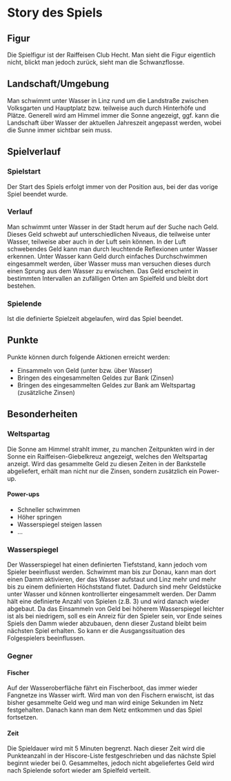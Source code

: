 # Story des Spiels

## Figur

Die Spielfigur ist der Raiffeisen Club Hecht.
Man sieht die Figur eigentlich nicht, blickt man jedoch zurück, sieht man die Schwanzflosse.

## Landschaft/Umgebung

Man schwimmt unter Wasser in Linz rund um die Landstraße zwischen Volksgarten und Hauptplatz bzw. teilweise auch durch Hinterhöfe und Plätze.
Generell wird am Himmel immer die Sonne angezeigt, ggf. kann die Landschaft über Wasser der aktuellen Jahreszeit angepasst werden, wobei die Sunne immer sichtbar sein muss.

## Spielverlauf

### Spielstart

Der Start des Spiels erfolgt immer von der Position aus, bei der das vorige Spiel beendet wurde.

### Verlauf

Man schwimmt unter Wasser in der Stadt herum auf der Suche nach Geld.
Dieses Geld schwebt auf unterschiedlichen Niveaus, die teilweise unter Wasser, teilweise aber auch in der Luft sein können.
In der Luft schwebendes Geld kann man durch leuchtende Reflexionen unter Wasser erkennen.
Unter Wasser kann Geld durch einfaches Durchschwimmen eingesammelt werden, über Wasser muss man versuchen dieses durch einen Sprung aus dem Wasser zu erwischen.
Das Geld erscheint in bestimmten Intervallen an zufälligen Orten am Spielfeld und bleibt dort bestehen.

### Spielende

Ist die definierte Spielzeit abgelaufen, wird das Spiel beendet.

## Punkte

Punkte können durch folgende Aktionen erreicht werden:
* Einsammeln von Geld (unter bzw. über Wasser)
* Bringen des eingesammelten Geldes zur Bank (Zinsen)
* Bringen des eingesammelten Geldes zur Bank am Weltspartag (zusätzliche Zinsen)

## Besonderheiten

### Weltspartag

Die Sonne am Himmel strahlt immer, zu manchen Zeitpunkten wird in der Sonne ein Raiffeisen-Giebelkreuz angezeigt, welches den Weltspartag anzeigt.
Wird das gesammelte Geld zu diesen Zeiten in der Bankstelle abgeliefert, erhält man nicht nur die Zinsen, sondern zusätzlich ein Power-up.

#### Power-ups

* Schneller schwimmen
* Höher springen
* Wasserspiegel steigen lassen
* ...

### Wasserspiegel

Der Wasserspiegel hat einen definierten Tiefststand, kann jedoch vom Spieler beeinflusst werden.
Schwimmt man bis zur Donau, kann man dort einen Damm aktivieren, der das Wasser aufstaut und Linz mehr und mehr bis zu einem definierten Höchststand flutet.
Dadurch sind mehr Geldstücke unter Wasser und können kontrollierter eingesammelt werden.
Der Damm hält eine definierte Anzahl von Spielen (z.B. 3) und wird danach wieder abgebaut.
Da das Einsammeln von Geld bei höherem Wasserspiegel leichter ist als bei niedrigem, soll es ein Anreiz für den Spieler sein, vor Ende seines Spiels den Damm wieder abzubauen, denn dieser Zustand bleibt beim nächsten Spiel erhalten. So kann er die Ausgangssituation des Folgespielers beeinflussen.

### Gegner

#### Fischer

Auf der Wasseroberfläche fährt ein Fischerboot, das immer wieder Fangnetze ins Wasser wirft.
Wird man von den Fischern erwischt, ist das bisher gesammelte Geld weg und man wird einige Sekunden im Netz festgehalten.
Danach kann man dem Netz entkommen und das Spiel fortsetzen.

#### Zeit

Die Spieldauer wird mit 5 Minuten begrenzt. Nach dieser Zeit wird die Punkteanzahl in der Hiscore-Liste festgeschrieben und das nächste Spiel beginnt wieder bei 0.
Gesammeltes, jedoch nicht abgeliefertes Geld wird nach Spielende sofort wieder am Spielfeld verteilt.
